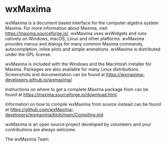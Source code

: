 
wxMaxima
========

wxMaxima is a document based interface for the computer algebra system
Maxima.  For more information about Maxima, visit
https://maxima.sourceforge.io/.  wxMaxima uses wxWidgets and runs
natively on Windows, macOS, Linux and other platforms.
wxMaxima provides menus and dialogs for many common Maxima commands,
autocompletion, inline plots and simple animations.
wxMaxima is distributed under the GPL license.

wxMaxima is included with the Windows and the Macintosh installer for
Maxima. Packages are also available for many Linux distributions. Screenshots
and documentation can be found at https://wxmaxima-developers.github.io/wxmaxima/



Instructions on where to get a complete Maxima package from
can be found at https://maxima.sourceforge.io/download.html.

Information on how to compile wxMaxima from source instead can be
found at https://github.com/wxMaxima-developers/wxmaxima/blob/main/Compiling.md


wxMaxima is an open source project developed by volunteers and your
contributions are always welcome.

The wxMaxima Team
